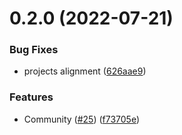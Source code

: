# 0.2.0 (2022-07-21)


### Bug Fixes

* projects alignment ([626aae9](https://github.com/kabir0x23/Portfolio/commit/626aae96935b7413b915f46cd7fdea3938d5ebdc))


### Features

* Community ([#25](https://github.com/kabir0x23/Portfolio/issues/25)) ([f73705e](https://github.com/kabir0x23/Portfolio/commit/f73705ef547d2a8806a8658ea152620ca4f718ab))



